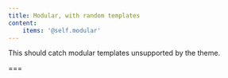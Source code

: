 ```yaml
---
title: Modular, with random templates
content:
    items: '@self.modular'
---
```


This should catch modular templates unsupported by the theme.

===